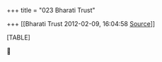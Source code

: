 +++
title = "023 Bharati Trust"

+++
[[Bharati Trust	2012-02-09, 16:04:58 [Source](https://groups.google.com/g/bvparishat/c/bGxE4ZjKQYo)]]



[TABLE]



